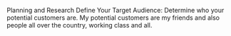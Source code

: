 Planning and Research
Define Your Target Audience: Determine who your potential customers are.
My potential customers are my friends and also people all over the country, working class and all.

